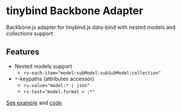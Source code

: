 # tinybind Backbone Adapter

Backbone.js adapter for tinybind.js data-bind with nested models and collections support.

## Features

 * Nested models support 
   * `rv-each-item="model:subModel:subSubModel:collection"`
 * `*`-keypaths (attributes accessor) 
   * `rv-value="model:* | json"` 
   * `rv-text="model.format < :*"`

[See example](http://blikblum.github.io/tinybind-backbone-adapter/example/index.html) and [code](example/index.html)
